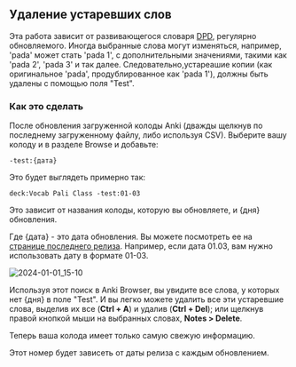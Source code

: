 ## Удаление устаревших слов

Эта работа зависит от развивающегося словаря [DPD](https://digitalpalidictionary.github.io/), регулярно обновляемого. Иногда выбранные слова могут изменяться, например, 'pada' может стать 'pada 1', с дополнительными значениями, такими как 'pada 2', 'pada 3' и так далее. Следовательно,устареашие копии (как оригинальное 'pada', продублированное как 'pada 1'), должны быть удалены с помощью поля "Test".

### Как это сделать

После обновления загруженной колоды Anki (дважды щелкнув по последнему загруженному файлу, либо используя CSV). Выберите вашу колоду и в разделе Browse и добавьте:

`-test:{дата}`

Это будет выглядеть примерно так:

`deck:Vocab Pali Class -test:01-03`

Это зависит от названия колоды, которую вы обновляете, и {дня} обновления.

Где {дата} - это дата обновления. Вы можете посмотреть ее на [странице последнего релиза](https://github.com/sasanarakkha/study-tools/releases/latest/). Например, если дата 01.03, вам нужно использовать дату в формате 01-03.

![2024-01-01_15-10](https://github.com/sasanarakkha/study-tools/assets/39419221/7c8aaca3-5db9-48d6-90dc-2ab5e89d47bb)

Используя этот поиск в Anki Browser, вы увидите все слова, у которых нет {дня} в поле "Test". И вы легко можете удалить все эти устаревшие слова, выделив их все (**Ctrl + A**) и удалив (**Ctrl + Del**); или щелкнув правой кнопкой мыши на выбранных словах, **Notes > Delete**.

Теперь ваша колода имеет только самую свежую информацию.

Этот номер будет зависеть от даты релиза с каждым обновлением.